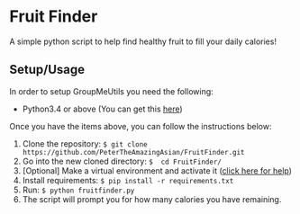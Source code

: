 # Fruit Finder

A simple python script to help find healthy fruit to fill your daily calories!

## Setup/Usage

In order to setup GroupMeUtils you need the following:

- Python3.4 or above (You can get this [here](https://www.python.org/downloads/))

Once you have the items above, you can follow the instructions below:

1. Clone the repository: `$ git clone https://github.com/PeterTheAmazingAsian/FruitFinder.git`
2. Go into the new cloned directory: `$  cd FruitFinder/`
3. [Optional] Make a virtual environment and activate it ([click here for help](https://docs.python.org/3/library/venv.html))
4. Install requirements: `$ pip install -r requirements.txt`
5. Run: `$ python fruitfinder.py`
6. The script will prompt you for how many calories you have remaining.
